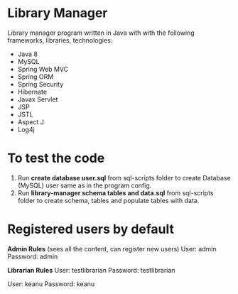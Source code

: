 # Library Manager
Library manager program written in Java with with the following frameworks, libraries, technologies:

* Java 8
* MySQL
* Spring Web MVC
* Spring ORM
* Spring Security
* Hibernate 
* Javax Servlet
* JSP
* JSTL
* Aspect J
* Log4j


# To test the code
1. Run **create database user.sql** from sql-scripts folder to create Database (MySQL) user same as in the program config.
2. Run **library-manager schema tables and data.sql** from sql-scripts folder to create schema, tables and populate tables with data.

# Registered users by default

**Admin Rules** (sees all the content, can register new users)
User: admin
Password: admin

**Librarian Rules**
User: testlibrarian
Password: testlibrarian

User: keanu
Password: keanu

